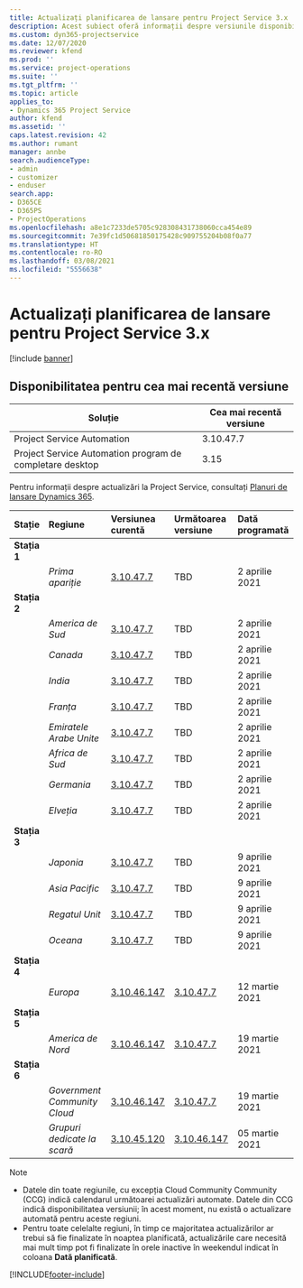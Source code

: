 ```yaml
---
title: Actualizați planificarea de lansare pentru Project Service 3.x
description: Acest subiect oferă informații despre versiunile disponibile și viitoare ale Dynamics 365 Project Service Automation.
ms.custom: dyn365-projectservice
ms.date: 12/07/2020
ms.reviewer: kfend
ms.prod: ''
ms.service: project-operations
ms.suite: ''
ms.tgt_pltfrm: ''
ms.topic: article
applies_to:
- Dynamics 365 Project Service
author: kfend
ms.assetid: ''
caps.latest.revision: 42
ms.author: rumant
manager: annbe
search.audienceType:
- admin
- customizer
- enduser
search.app:
- D365CE
- D365PS
- ProjectOperations
ms.openlocfilehash: a8e1c7233de5705c928308431738060cca454e89
ms.sourcegitcommit: 7e39fc1d50681850175428c909755204b08f0a77
ms.translationtype: HT
ms.contentlocale: ro-RO
ms.lasthandoff: 03/08/2021
ms.locfileid: "5556638"
---
```

# <a name="update-release-schedule-for-project-service-3x"></a>Actualizați planificarea de lansare pentru Project Service 3.x

[!include [banner](../includes/psa-now-project-operations.md)]

## <a name="latest-version-availability"></a>Disponibilitatea pentru cea mai recentă versiune

| Soluție  | Cea mai recentă versiune |
|-------|----|
| Project Service Automation    | 3.10.47.7 |
| Project Service Automation program de completare desktop                | 3.15          |

Pentru informații despre actualizări la Project Service, consultați [Planuri de lansare Dynamics 365](https://docs.microsoft.com/dynamics365/release-plans/). 

| Stație  | Regiune | Versiunea curentă | Următoarea versiune |  Dată programată
| :---   | :---   | :---   | :---   |:---   |         
|<strong>Stația 1</strong> | |  |  | |
| | <i>Prima apariție</i> | [3.10.47.7](whats-new-ur-29.md) | TBD | 2 aprilie 2021
|<strong>Stația 2</strong> | |  |  | |
| | <i>America de Sud</i> | [3.10.47.7](whats-new-ur-29.md) | TBD | 2 aprilie 2021
| | <i>Canada</i> | [3.10.47.7](whats-new-ur-29.md) | TBD | 2 aprilie 2021
| | <i>India</i> | [3.10.47.7](whats-new-ur-29.md) | TBD | 2 aprilie 2021
| | <i>Franța</i> | [3.10.47.7](whats-new-ur-29.md) | TBD | 2 aprilie 2021
| | <i>Emiratele Arabe Unite</i> | [3.10.47.7](whats-new-ur-29.md) | TBD | 2 aprilie 2021
| | <i>Africa de Sud</i> | [3.10.47.7](whats-new-ur-29.md) | TBD | 2 aprilie 2021
| | <i>Germania</i> | [3.10.47.7](whats-new-ur-29.md) | TBD | 2 aprilie 2021
| | <i>Elveția</i> | [3.10.47.7](whats-new-ur-29.md) | TBD | 2 aprilie 2021
|<strong>Stația 3</strong> | |  |  | |
| | <i>Japonia</i> | [3.10.47.7](whats-new-ur-29.md) | TBD | 9 aprilie 2021
| | <i>Asia Pacific</i> | [3.10.47.7](whats-new-ur-29.md) | TBD | 9 aprilie 2021
| | <i>Regatul Unit</i> | [3.10.47.7](whats-new-ur-29.md) | TBD | 9 aprilie 2021
| | <i>Oceana</i> | [3.10.47.7](whats-new-ur-29.md) | TBD | 9 aprilie 2021
|<strong>Stația 4</strong> | |  |  | |
| | <i>Europa</i> | [3.10.46.147](whats-new-ur-28-6.md) | [3.10.47.7](whats-new-ur-29.md) | 12 martie 2021
|<strong>Stația 5</strong> | |  |  | |
| | <i>America de Nord</i> | [3.10.46.147](whats-new-ur-28-6.md) | [3.10.47.7](whats-new-ur-29.md) | 19 martie 2021
|<strong>Stația 6</strong> | |  |  | |
| | <i>Government Community Cloud</i> | [3.10.46.147](whats-new-ur-28-6.md) | [3.10.47.7](whats-new-ur-29.md) | 19 martie 2021
| | <i>Grupuri dedicate la scară</i> | [3.10.45.120](whats-new-ur-27-6.md) | [3.10.46.147](whats-new-ur-28-6.md) | 05 martie 2021

>[!Note]
> - Datele din toate regiunile, cu excepția Cloud Community Community (CCG) indică calendarul următoarei actualizări automate. Datele din CCG indică disponibilitatea versiunii; în acest moment, nu există o actualizare automată pentru aceste regiuni.
> - Pentru toate celelalte regiuni, în timp ce majoritatea actualizărilor ar trebui să fie finalizate în noaptea planificată, actualizările care necesită mai mult timp pot fi finalizate în orele inactive în weekendul indicat în coloana **Dată planificată**.


[!INCLUDE[footer-include](../includes/footer-banner.md)]
